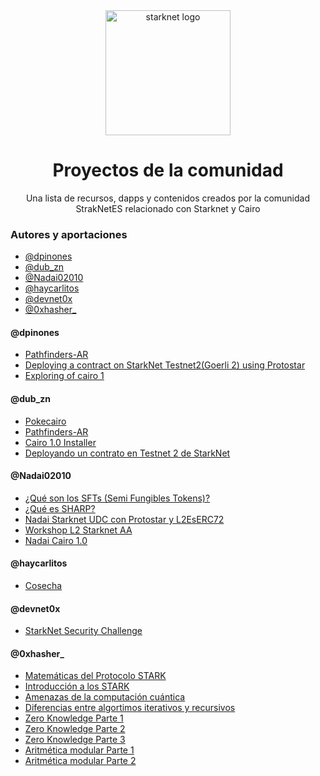 <div align="center">
  <img alt="starknet logo" src="https://github.com/Starknet-Es/StarknetEs-Aprendizaje/blob/master/assets/Starknet.png" width="200" >
  <h1 align="center">Proyectos de la comunidad</h1>
  <p align="center">

  <p align="center">Una lista de recursos, dapps y contenidos creados por la comunidad StrakNetES relacionado con Starknet y Cairo 
</div>

### Autores y aportaciones

- [@dpinones](#dpinones)
- [@dub_zn](#dub_zn)
- [@Nadai02010](#nadai02010)
- [@haycarlitos](#haycarlitos)
- [@devnet0x](#devnet0x)
- [@0xhasher_](#0xhasher_)


#### @dpinones

- [Pathfinders-AR](https://github.com/dpinones/pathfinders-ar)
- [Deploying a contract on StarkNet Testnet2(Goerli 2) using Protostar](https://medium.com/@dpinoness/deploying-a-contract-on-starknet-testnet2-goerli-2-using-protostar-bb477b2154a3)
- [Exploring of cairo 1](https://github.com/dpinones/exploring-of-cairo-1)

#### @dub_zn

- [Pokecairo](https://github.com/sdgalvan/pokemon-cards-cairo)
- [Pathfinders-AR](https://github.com/dpinones/pathfinders-ar)
- [Cairo 1.0 Installer](https://github.com/sdgalvan/cairo-installer)
- [Deployando un contrato en Testnet 2 de StarkNet](https://medium.com/starknet-en-espa%C3%B1ol/deployando-un-contrato-en-testnet-2-de-starknet-e2b101aef504)

#### @Nadai02010

- [¿Qué son los SFTs (Semi Fungibles Tokens)?](https://github.com/Nadai2010/Nadai-SHARP-Starknet)
- [¿Qué es SHARP?](https://github.com/Nadai2010/Nadai-SHARP-Starknet)
- [Nadai Starknet UDC con Protostar y L2EsERC72](https://github.com/Nadai2010/Nadai-Starknet-UDC-Protostar-L2ESERC721)
- [Workshop L2 Starknet AA](https://github.com/Nadai2010/Nadai-Workshop-L2-Starknet-AA)
- [Nadai Cairo 1.0](https://github.com/Nadai2010/Nadai-Cairo-1.0)

#### @haycarlitos

- [Cosecha](https://github.com/haycarlitos/cosecha-starknet)

#### @devnet0x

- [StarkNet Security Challenge](https://github.com/devnet0x/Starknet-Security-Challenges-Repo)

#### @0xhasher_

- [Matemáticas del Protocolo STARK](https://twitter.com/0xhasher_/status/1623006274962042891)
- [Introducción a los STARK](https://twitter.com/0xhasher_/status/1620100835823996933)
- [Amenazas de la computación cuántica](https://twitter.com/0xhasher_/status/1618259198177079296)
- [Diferencias entre algortimos iterativos y recursivos](https://twitter.com/0xhasher_/status/1616481652024147977)
- [Zero Knowledge Parte 1](https://twitter.com/0xhasher_/status/1590844232599732224)
- [Zero Knowledge Parte 2](https://twitter.com/0xhasher_/status/1593380196765286400)
- [Zero Knowledge Parte 3](https://twitter.com/0xhasher_/status/1595447526010015744)
- [Aritmética modular Parte 1](https://twitter.com/0xhasher_/status/1593380447643467778)
- [Aritmética modular Parte 2](https://twitter.com/0xhasher_/status/1560837639057596417)
